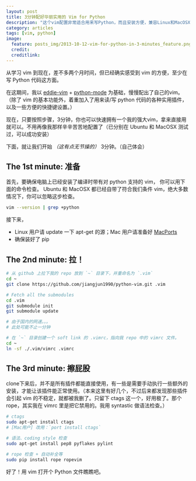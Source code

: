 ```yaml
---
layout: post
title: 3分钟配好华丽实用的 Vim for Python
description: "这个vim配置非常适合用来写Python，而且安装方便，兼容Linux和MacOSX。"
category: articles
tags: [vim, python]
image:
  feature: posts_img/2013-10-12-vim-for-python-in-3-minutes_feature.png
  credit: 
  creditlink: 
---
```


从学习 vim 到现在，差不多两个月时间，但已经确实感受到 vim 的方便，至少在写 Python 代码这方面。

在这期间，我以 [eddie-vim](https://github.com/kaochenlong/eddie-vim) + [python-mode](https://github.com/klen/python-mode) 为基础，慢慢配出了自己的vim。（除了 vim 的基本功能外，着重加入了用来读/写 python 代码的各种实用插件，以及一些方便的快捷键设置。）

现在，只要按照步骤，3分钟，你也可以快速拥有一个我的强大vim，拿来直接用就可以。不用再像我那样辛辛苦苦地配置了（已分别在 Ubuntu 和 MacOSX 测试过，可以成功安装）

下面，就让我们开始 *（这有点无节操的）* 3分钟。（自己体会）


## The 1st minute: 准备

首先，要确保电脑上已经安装了编译时带有对 python 支持的 vim， 你可以用下面的命令检查。
Ubuntu 和 MacOSX 都已经自带了符合我们条件 vim，绝大多数情况下，你可以忽略这步检查。

```bash
vim --version | grep +python
```

接下来，

* Linux 用户请 update 一下 apt-get 的源；Mac 用户请准备好 [MacPorts](http://www.macports.org/install.php)
* 确保装好了 pip


## The 2nd minute: 拉！

```bash
# 从 github 上拉下我的 repo 放到 `~` 目录下，并重命名为 `.vim` 
cd ~
git clone https://github.com/jiangjun1990/python-vim.git .vim

# Fetch all the submodules
cd .vim
git submodule init
git submodule update

# 由于国内的网速。。。
# 此处可能不止一分钟

# 在 `~` 目录创建一个 soft link 的 .vimrc，指向我 repo 中的 vimrc 文件。
cd ~
ln -sf ./.vim/vimrc .vimrc
```


## The 3rd minute: 擦屁股

clone下来后，并不是所有插件都能直接使用，有一些是需要手动执行一些额外的安装，才能让该插件能正常使用。（本来这里有好几个，不过后来都发现那些插件会引起 vim 的不稳定，就都被我删了。只留下 ctags 这一个，好用极了。那个 rope，其实我在 vimrc 里是把它禁用的。我用 syntastic 做语法检查。）

```bash
# ctags
sudo apt-get install ctags
# [Mac用户] 改用：`port install ctags`

# 语法、coding style 检查
sudo apt-get install pep8 pyflakes pylint

# rope 检查 + 自动补全等
sudo pip install rope ropevim
```


好了！用 vim 打开个 Python 文件瞧瞧吧。

